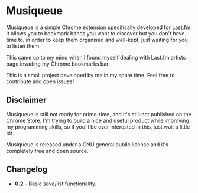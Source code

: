 Musiqueue
=========

Musiqueue is a simple Chrome extension specifically developed for [Last.fm](http://last.fm/). It allows you to bookmark bands you want to discover but you don't have time to, in order to keep them organised and well-kept, just waiting for you to listen them.

This came up to my mind when I found myself dealing with Last.fm artists page invading my Chrome bookmarks bar.  

This is a small project developed by me in my spare time. Feel free to contribute and open issues!

Disclaimer
---

Musiqueue is still not ready for prime-time, and it's still not published on the Chrome Store. I'm trying to build a nice and useful product while improving my programming skills, so if you'll be ever interested in this, just wait a little bit. 

Musiqueue is released under a GNU general public license and it's completely free and open source.

Changelog
---

* **0.2** - Basic save/list functionality. 

